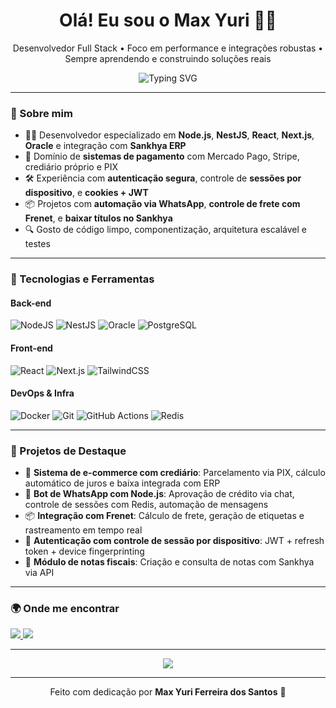 <h1 align="center">Olá! Eu sou o Max Yuri 👨‍💻</h1>
<p align="center">
  Desenvolvedor Full Stack • Foco em performance e integrações robustas • Sempre aprendendo e construindo soluções reais
</p>

<p align="center">
  <img src="https://readme-typing-svg.demolab.com?font=Fira+Code&weight=500&size=24&pause=1000&color=00DC82&center=true&vCenter=true&multiline=true&width=700&height=70&lines=Node.js+%7C+NestJS+%7C+React+%7C+Next.js+%7C+Oracle+%7C+Mercado+Pago+%7C+Sankhya+ERP" alt="Typing SVG" />
</p>

---

### 🚀 Sobre mim

- 👨‍💻 Desenvolvedor especializado em **Node.js**, **NestJS**, **React**, **Next.js**, **Oracle** e integração com **Sankhya ERP**
- 💸 Domínio de **sistemas de pagamento** com Mercado Pago, Stripe, crediário próprio e PIX
- 🛠️ Experiência com **autenticação segura**, controle de **sessões por dispositivo**, e **cookies + JWT**
- 📦 Projetos com **automação via WhatsApp**, **controle de frete com Frenet**, e **baixar títulos no Sankhya**
- 🔍 Gosto de código limpo, componentização, arquitetura escalável e testes

---

### 💼 Tecnologias e Ferramentas

#### Back-end
![NodeJS](https://img.shields.io/badge/Node.js-339933?style=for-the-badge&logo=node.js&logoColor=white)
![NestJS](https://img.shields.io/badge/NestJS-E0234E?style=for-the-badge&logo=nestjs&logoColor=white)
![Oracle](https://img.shields.io/badge/Oracle-F80000?style=for-the-badge&logo=oracle&logoColor=white)
![PostgreSQL](https://img.shields.io/badge/PostgreSQL-4169E1?style=for-the-badge&logo=postgresql&logoColor=white)

#### Front-end
![React](https://img.shields.io/badge/React-20232a?style=for-the-badge&logo=react&logoColor=61DAFB)
![Next.js](https://img.shields.io/badge/Next.js-000000?style=for-the-badge&logo=next.js&logoColor=white)
![TailwindCSS](https://img.shields.io/badge/TailwindCSS-06B6D4?style=for-the-badge&logo=tailwindcss&logoColor=white)

#### DevOps & Infra
![Docker](https://img.shields.io/badge/Docker-2496ED?style=for-the-badge&logo=docker&logoColor=white)
![Git](https://img.shields.io/badge/Git-F05032?style=for-the-badge&logo=git&logoColor=white)
![GitHub Actions](https://img.shields.io/badge/GitHub%20Actions-2088FF?style=for-the-badge&logo=github-actions&logoColor=white)
![Redis](https://img.shields.io/badge/Redis-DC382D?style=for-the-badge&logo=redis&logoColor=white)

---

### 🧠 Projetos de Destaque

- 🛒 **Sistema de e-commerce com crediário**: Parcelamento via PIX, cálculo automático de juros e baixa integrada com ERP
- 📲 **Bot de WhatsApp com Node.js**: Aprovação de crédito via chat, controle de sessões com Redis, automação de mensagens
- 📦 **Integração com Frenet**: Cálculo de frete, geração de etiquetas e rastreamento em tempo real
- 🔐 **Autenticação com controle de sessão por dispositivo**: JWT + refresh token + device fingerprinting
- 🧾 **Módulo de notas fiscais**: Criação e consulta de notas com Sankhya via API

---

### 🌍 Onde me encontrar

<p align="left">
  <a href="https://www.linkedin.com/in/maxyuri" target="_blank">
    <img src="https://img.shields.io/badge/-LinkedIn-0077B5?style=flat-square&logo=Linkedin&logoColor=white" />
  </a>
  <a href="mailto:maxyurif@gmail.com">
    <img src="https://img.shields.io/badge/-Email-D14836?style=flat-square&logo=Gmail&logoColor=white" />
  </a>
</p>

---

<p align="center">
  <img src="https://github-readme-stats.vercel.app/api?username=maxyuri99&show_icons=true&theme=radical&hide=stars" />
</p>

---

<p align="center">
  Feito com dedicação por <strong>Max Yuri Ferreira dos Santos</strong> 🤘
</p>
